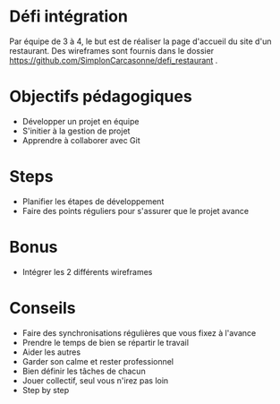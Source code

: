 # Défi intégration
Par équipe de 3 à 4, le but est de réaliser la page d'accueil du site d'un restaurant. Des wireframes sont fournis dans le dossier https://github.com/SimplonCarcasonne/defi_restaurant . 

# Objectifs pédagogiques
* Développer un projet en équipe
* S'initier à la gestion de projet
* Apprendre à collaborer avec Git


# Steps
* Planifier les étapes de développement
* Faire des points réguliers pour s'assurer que le projet avance

# Bonus 
* Intégrer les 2 différents wireframes


# Conseils
* Faire des synchronisations régulières que vous fixez à l'avance
* Prendre le temps de bien se répartir le travail
* Aider les autres
* Garder son calme et rester professionnel
* Bien définir les tâches de chacun
* Jouer collectif, seul vous n'irez pas loin
* Step by step
